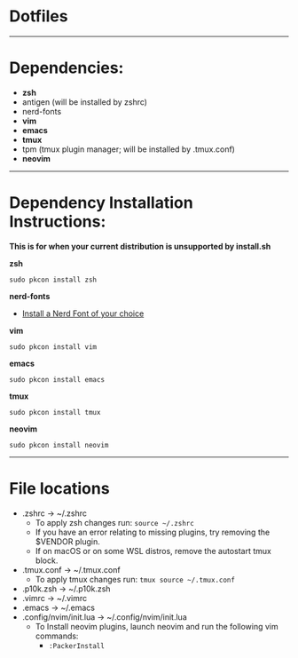 # Dotfiles


-----


# **Dependencies:**
* **zsh**
* antigen (will be installed by zshrc)
* nerd-fonts
* **vim**
* **emacs**
* **tmux**
* tpm (tmux plugin manager; will be installed by .tmux.conf)
* **neovim**

-----

# **Dependency Installation Instructions:**

**This is for when your current distribution is unsupported by install.sh**

**zsh**
```
sudo pkcon install zsh
```
**nerd-fonts**
* [Install a Nerd Font of your choice](https://github.com/ryanoasis/nerd-fonts)

**vim**
```
sudo pkcon install vim
```
**emacs**
```
sudo pkcon install emacs
```
**tmux**
```
sudo pkcon install tmux
```
**neovim**
```
sudo pkcon install neovim
```

-----
# **File locations**
* .zshrc -> ~/.zshrc
    * To apply zsh changes run: `source ~/.zshrc`
    * If you have an error relating to missing plugins, try removing the $VENDOR plugin.
    * If on macOS or on some WSL distros, remove the autostart tmux block.
* .tmux.conf -> ~/.tmux.conf
    * To apply tmux changes run: `tmux source ~/.tmux.conf`
* .p10k.zsh -> ~/.p10k.zsh
* .vimrc -> ~/.vimrc
* .emacs -> ~/.emacs
* .config/nvim/init.lua -> ~/.config/nvim/init.lua
     * To Install neovim plugins, launch neovim and run the following vim commands:
         * `:PackerInstall`
